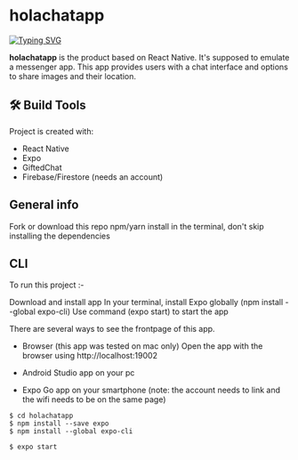 # holachatapp

[![Typing SVG](https://readme-typing-svg.herokuapp.com?color=%23D546AB&lines=hello!;thank+you+for+visiting;holachat+app+repo)](https://git.io/typing-svg)

**holachatapp** is the product based on React Native. It's supposed to emulate a messenger app.
This app provides users with a chat interface and options to share images and their location.

## 🛠️ Build Tools

Project is created with:
* React Native
* Expo
* GiftedChat
* Firebase/Firestore (needs an account)

## General info

Fork or download this repo
npm/yarn install in the terminal, don't skip installing the dependencies 

## CLI 
To run this project :- 

Download and install app
In your terminal, install Expo globally (npm install --global expo-cli)
Use command (expo start) to start the app

There are several ways to see the frontpage of this app.
* Browser (this app was tested on mac only)
Open the app with the browser using http://localhost:19002 

* Android Studio app on your pc

* Expo Go app on your smartphone (note: the account needs to link and the wifi needs to be on the same page)

```
$ cd holachatapp
$ npm install --save expo
$ npm install --global expo-cli
```
```
$ expo start
```


